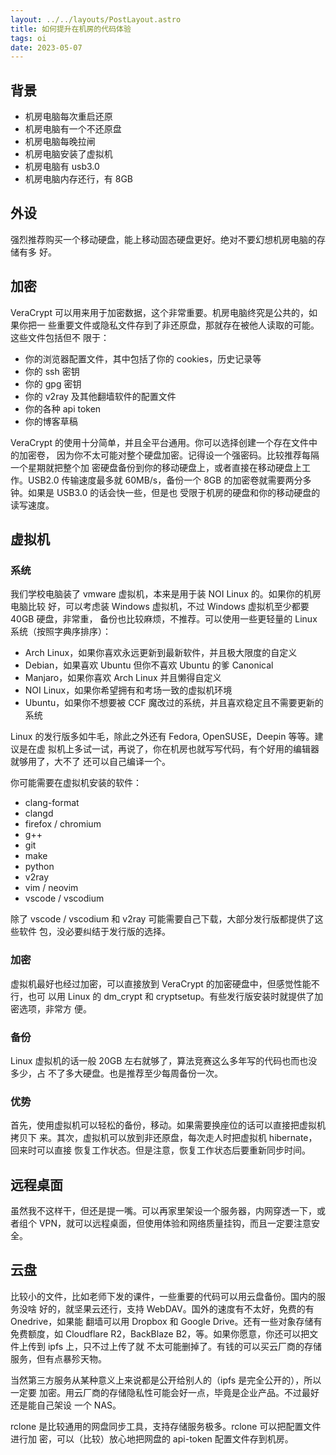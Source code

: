 ```yaml
---
layout: ../../layouts/PostLayout.astro
title: 如何提升在机房的代码体验
tags: oi
date: 2023-05-07
---
```


## 背景

- 机房电脑每次重启还原
- 机房电脑有一个不还原盘
- 机房电脑每晚拉闸
- 机房电脑安装了虚拟机
- 机房电脑有 usb3.0
- 机房电脑内存还行，有 8GB

## 外设

强烈推荐购买一个移动硬盘，能上移动固态硬盘更好。绝对不要幻想机房电脑的存储有多
好。

## 加密

VeraCrypt 可以用来用于加密数据，这个非常重要。机房电脑终究是公共的，如果你把一
些重要文件或隐私文件存到了非还原盘，那就存在被他人读取的可能。这些文件包括但不
限于：

- 你的浏览器配置文件，其中包括了你的 cookies，历史记录等
- 你的 ssh 密钥
- 你的 gpg 密钥
- 你的 v2ray 及其他翻墙软件的配置文件
- 你的各种 api token
- 你的博客草稿

VeraCrypt 的使用十分简单，并且全平台通用。你可以选择创建一个存在文件中的加密卷，
因为你不太可能对整个硬盘加密。记得设一个强密码。比较推荐每隔一个星期就把整个加
密硬盘备份到你的移动硬盘上，或者直接在移动硬盘上工作。USB2.0 传输速度最多就
60MB/s，备份一个 8GB 的加密卷就需要两分多钟。如果是 USB3.0 的话会快一些，但是也
受限于机房的硬盘和你的移动硬盘的读写速度。

## 虚拟机

### 系统

我们学校电脑装了 vmware 虚拟机，本来是用于装 NOI Linux 的。如果你的机房电脑比较
好，可以考虑装 Windows 虚拟机，不过 Windows 虚拟机至少都要 40GB 硬盘，非常重，
备份也比较麻烦，不推荐。可以使用一些更轻量的 Linux 系统（按照字典序排序）：

- Arch Linux，如果你喜欢永远更新到最新软件，并且极大限度的自定义
- Debian，如果喜欢 Ubuntu 但你不喜欢 Ubuntu 的爹 Canonical
- Manjaro，如果你喜欢 Arch Linux 并且懒得自定义
- NOI Linux，如果你希望拥有和考场一致的虚拟机环境
- Ubuntu，如果你不想要被 CCF 魔改过的系统，并且喜欢稳定且不需要更新的系统

Linux 的发行版多如牛毛，除此之外还有 Fedora, OpenSUSE，Deepin 等等。建议是在虚
拟机上多试一试，再说了，你在机房也就写写代码，有个好用的编辑器就够用了，大不了
还可以自己编译一个。

你可能需要在虚拟机安装的软件：

- clang-format
- clangd
- firefox / chromium
- g++
- git
- make
- python
- v2ray
- vim / neovim
- vscode / vscodium

除了 vscode / vscodium 和 v2ray 可能需要自己下载，大部分发行版都提供了这些软件
包，没必要纠结于发行版的选择。

### 加密

虚拟机最好也经过加密，可以直接放到 VeraCrypt 的加密硬盘中，但感觉性能不行，也可
以用 Linux 的 dm\_crypt 和 cryptsetup。有些发行版安装时就提供了加密选项，非常方
便。

### 备份

Linux 虚拟机的话一般 20GB 左右就够了，算法竞赛这么多年写的代码也而也没多少，占
不了多大硬盘。也是推荐至少每周备份一次。

### 优势

首先，使用虚拟机可以轻松的备份，移动。如果需要换座位的话可以直接把虚拟机拷贝下
来。其次，虚拟机可以放到非还原盘，每次走人时把虚拟机 hibernate，回来时可以直接
恢复工作状态。但是注意，恢复工作状态后要重新同步时间。

## 远程桌面

虽然我不这样干，但还是提一嘴。可以再家里架设一个服务器，内网穿透一下，或者组个
VPN，就可以远程桌面，但使用体验和网络质量挂钩，而且一定要注意安全。

## 云盘

比较小的文件，比如老师下发的课件，一些重要的代码可以用云盘备份。国内的服务没啥
好的，就坚果云还行，支持 WebDAV。国外的速度有不太好，免费的有 Onedrive，如果能
翻墙可以用 Dropbox 和 Google Drive。还有一些对象存储有免费额度，如 Cloudflare
R2，BackBlaze B2，等。如果你愿意，你还可以把文件上传到 ipfs 上，只不过上传了就
不太可能删掉了。有钱的可以买云厂商的存储服务，但有点暴殄天物。

当然第三方服务从某种意义上来说都是公开给别人的（ipfs 是完全公开的），所以一定要
加密。用云厂商的存储隐私性可能会好一点，毕竟是企业产品。不过最好还是能自己架设
一个 NAS。

rclone 是比较通用的网盘同步工具，支持存储服务极多。rclone 可以把配置文件进行加
密，可以（比较）放心地把网盘的 api-token 配置文件存到机房。
